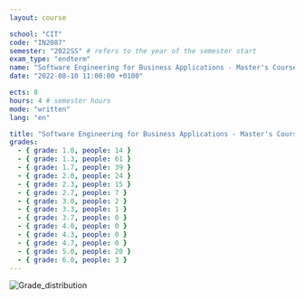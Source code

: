 ```yaml
---
layout: course

school: "CIT"
code: "IN2087"
semester: "2022SS" # refers to the year of the semester start
exam_type: "endterm"
name: "Software Engineering for Business Applications - Master's Course: Web Application Engineering"
date: "2022-08-10 11:00:00 +0100"

ects: 8
hours: 4 # semester hours
mode: "written"
lang: "en"

title: "Software Engineering for Business Applications - Master's Course: Web Application Engineering 2022SS Endterm"
grades:
  - { grade: 1.0, people: 14 }
  - { grade: 1.3, people: 61 }
  - { grade: 1.7, people: 39 }
  - { grade: 2.0, people: 24 }
  - { grade: 2.3, people: 15 }
  - { grade: 2.7, people: 7 }
  - { grade: 3.0, people: 2 }
  - { grade: 3.3, people: 1 }
  - { grade: 3.7, people: 0 }
  - { grade: 4.0, people: 0 }
  - { grade: 4.3, people: 0 }
  - { grade: 4.7, people: 0 }
  - { grade: 5.0, people: 20 }
  - { grade: 6.0, people: 3 }
---
```


![Grade_distribution](https://user-images.githubusercontent.com/79704017/234654057-75c84804-af2c-47a9-9423-fe15c2b00989.png)
